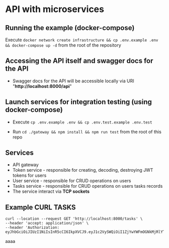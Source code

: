 # API with microservices

## Running the example (docker-compose)

Execute `docker network create infrastructure && cp .env.example .env && docker-compose up -d` from the root of the repository

## Accessing the API itself and swagger docs for the API

- Swagger docs for the API will be accessible locally via URI "**http://localhost:8000/api**"

## Launch services for integration testing (using docker-compose)

- Execute `cp .env.example .env && cp .env.test.example .env.test`

- Run `cd ./gateway && npm install && npm run test` from the root of this repo

## Services

- API gateway
- Token service - responsible for creating, decoding, destroying JWT tokens for users
- User service - responsible for CRUD operations on users
- Tasks service - responsible for CRUD operations on users tasks records
- The service interact via **TCP sockets**

## Example CURL TASKS

```
curl --location --request GET 'http://localhost:8000/tasks' \
--header 'accept: application/json' \
--header 'Authorization: eyJhbGciOiJIUzI1NiIsInR5cCI6IkpXVCJ9.eyJ1c2VySWQiOiI1ZjYwYWFmOGNkMjRlYTAwMmU0YTllY2IiLCJpYXQiOjE2MDAxNzA3NDQsImV4cCI6MTYwMjc2Mjc0NH0.Z31E_GQ_5GG7vGfNZ7po4Odnt8i1hOqCZHTLgEYShzM'
```
aaaa
